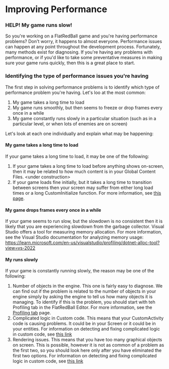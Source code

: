 # Improving Performance

### HELP! My game runs slow!

So you're working on a FlatRedBall game and you're having performance problems? Don't worry, it happens to almost everyone. Performance issues can happen at any point throughout the development process. Fortunately, many methods exist for diagnosing. If you're having any problems with performance, or if you'd like to take some preventative measures in making sure your game runs quickly, then this is a great place to start.

### Identifying the type of performance issues you're having

The first step in solving performance problems is to identify which type of performance problem you're having. Let's loo at the most common:

1. My game takes a long time to load
2. My game runs smoothly, but then seems to freeze or drop frames every once in a while
3. My game constantly runs slowly in a particular situation (such as in a particular level, or when lots of enemies are on screen)

Let's look at each one individually and explain what may be happening:

#### My game takes a long time to load

If your game takes a long time to load, it may be one of the following:

1. If your game takes a long time to load before anything shows on-screen, then it may be related to how much content is in your Global Content Files. \<under construction>
2. If your game loads fine initially, but it takes a long time to transition between screens then your screen may suffer from either long load times or a long CustomInitialize function. For more information, see [this page](flatredballxna-tutorials-identifying-screen-creation-performance-issues.md).

#### My game drops frames every once in a while

If your game seems to run slow, but the slowdown is no consistent then it is likely that you are experiencing slowdown from the garbage collector. Visual Studio offers a tool for measuring memory allocation. For more information, see the Visual Studio documentation for analyzing memory usage: https://learn.microsoft.com/en-us/visualstudio/profiling/dotnet-alloc-tool?view=vs-2022

#### My runs slowly

If your game is constantly running slowly, the reason may be one of the following:

1. Number of objects in the engine. This one is fairly easy to diagnose. We can find out if the problem is related to the number of objects in your engine simply by asking the engine to tell us how many objects it is managing. To identify if this is the problem, you should start with teh Profiling tab in the FlatRedBall Editor. For more information, see the [Profiling tab](../../../glue-reference/profiling.md) page.
2. Complicated logic in Custom code. This means that your CustomActivity code is causing problems. It could be in your Screen or it could be in your entities. For information on detecting and fixing complicated logic in custom code, see [this link](flatredballxna-tutorials-customactivity-performance.md)
3. Rendering issues. This means that you have too many graphical objects on screen. This is possible, however it is not as common of a problem as the first two, so you should look here only after you have eliminated the first two options. For information on detecting and fixing complicated logic in custom code, see [this link](flatredballxna-tutorials-rendering-performance.md)
